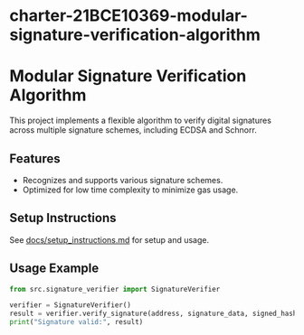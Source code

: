 # charter-21BCE10369-modular-signature-verification-algorithm
# Modular Signature Verification Algorithm

This project implements a flexible algorithm to verify digital signatures across multiple signature schemes, including ECDSA and Schnorr. 

## Features
- Recognizes and supports various signature schemes.
- Optimized for low time complexity to minimize gas usage.

## Setup Instructions
See [docs/setup_instructions.md](docs/setup_instructions.md) for setup and usage.

## Usage Example
```python
from src.signature_verifier import SignatureVerifier

verifier = SignatureVerifier()
result = verifier.verify_signature(address, signature_data, signed_hash, scheme_type="ecdsa")
print("Signature valid:", result)
